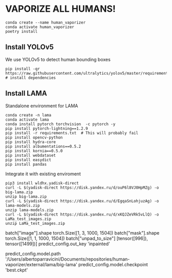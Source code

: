 # VAPORIZE ALL HUMANS! 

```
conda create --name human_vaporizer
conda activate human_vaporizer
poetry install
```

## Install YOLOv5

We use YOLOv5 to detect human bounding boxes

```
pip install -qr https://raw.githubusercontent.com/ultralytics/yolov5/master/requirements.txt  # install dependencies
```

## Install LAMA

Standalone environment for LAMA

```
conda create -n lama
conda activate lama
conda install pytorch torchvision  -c pytorch -y 
pip install pytorch-lightning==1.2.9
pip install -r requirements.txt  # This will probably fail
pip install opencv-python
pip install hydra-core
pip install albumentations==0.5.2
pip install kornia==0.5.0
pip install webdataset
pip install easydict
pip install pandas
```

Integrate it with existing enviroment

```
pip3 install wldhx.yadisk-direct
curl -L $(yadisk-direct https://disk.yandex.ru/d/ouP6l8VJ0HpMZg) -o big-lama.zip
unzip big-lama.zip
curl -L $(yadisk-direct https://disk.yandex.ru/d/EgqaSnLohjuzAg) -o lama-models.zip
unzip lama-models.zip
curl -L $(yadisk-direct https://disk.yandex.ru/d/xKQJZeVRk5vLlQ) -o LaMa_test_images.zip
unzip LaMa_test_images.zip
```

batch["image"].shape
torch.Size([1, 3, 1000, 1504])
batch["mask"].shape
torch.Size([1, 1, 1000, 1504])
batch["unpad_to_size"]
[tensor([996]), tensor([1499])]
predict_config.out_key
'inpainted'

predict_config.model.path
'/Users/albertoparravicini/Documents/repositories/human-vaporizer/external/lama/big-lama'
predict_config.model.checkpoint
'best.ckpt'